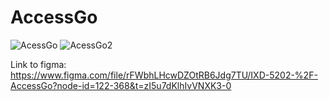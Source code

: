 # AccessGo

![AcessGo](https://user-images.githubusercontent.com/107089079/232173645-f4786904-c1e5-4f61-8f16-10f472715658.PNG)
![AcessGo2](https://user-images.githubusercontent.com/107089079/232173701-fc465839-a650-4489-bf20-c48e3ee8e176.PNG)

Link to figma: https://www.figma.com/file/rFWbhLHcwDZOtRB6Jdg7TU/IXD-5202-%2F-AccessGo?node-id=122-368&t=zI5u7dKlhIvVNXK3-0
